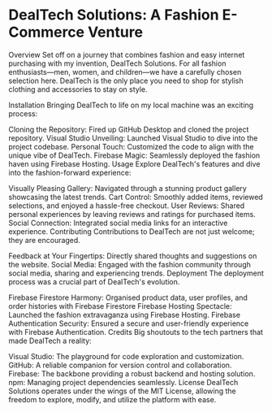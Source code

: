 <!DOCTYPE html>
<html>
<body>

<h1>DealTech Solutions: A Fashion E-Commerce Venture</h1>
<p>
Overview
Set off on a journey that combines fashion and easy internet purchasing with my invention, DealTech Solutions. For all fashion enthusiasts—men, women, and children—we have a carefully chosen selection here. DealTech is the only place you need to shop for stylish clothing and accessories to stay on style.

Installation
Bringing DealTech to life on my local machine was an exciting process:

Cloning the Repository: Fired up GitHub Desktop and cloned the project repository.
Visual Studio Unveiling: Launched Visual Studio to dive into the project codebase.
Personal Touch: Customized the code to align with the unique vibe of DealTech.
Firebase Magic: Seamlessly deployed the fashion haven using Firebase Hosting.
Usage
Explore DealTech's features and dive into the fashion-forward experience:

Visually Pleasing Gallery: Navigated through a stunning product gallery showcasing the latest trends.
Cart Control: Smoothly added items, reviewed selections, and enjoyed a hassle-free checkout.
User Reviews: Shared personal experiences by leaving reviews and ratings for purchased items.
Social Connection: Integrated social media links for an interactive experience.
Contributing
Contributions to DealTech are not just welcome; they are encouraged.

Feedback at Your Fingertips: Directly shared thoughts and suggestions on the website.
Social Media: Engaged with the fashion community through social media, sharing and experiencing trends.
Deployment
The deployment process was a crucial part of DealTech's evolution.

Firebase Firestore Harmony: Organised product data, user profiles, and order histories with Firebase Firestore
Firebase Hosting Spectacle: Launched the fashion extravaganza using Firebase Hosting.
Firebase Authentication Security: Ensured a secure and user-friendly experience with Firebase Authentication.
Credits
Big shoutouts to the tech partners that made DealTech a reality:

Visual Studio: The playground for code exploration and customization.
GitHub: A reliable companion for version control and collaboration.
Firebase: The backbone providing a robust backend and hosting solution.
npm: Managing project dependencies seamlessly.
License
DealTech Solutions operates under the wings of the MIT License, allowing the freedom to explore, modify, and utilize the platform with ease.</p>

</body>
</html>


